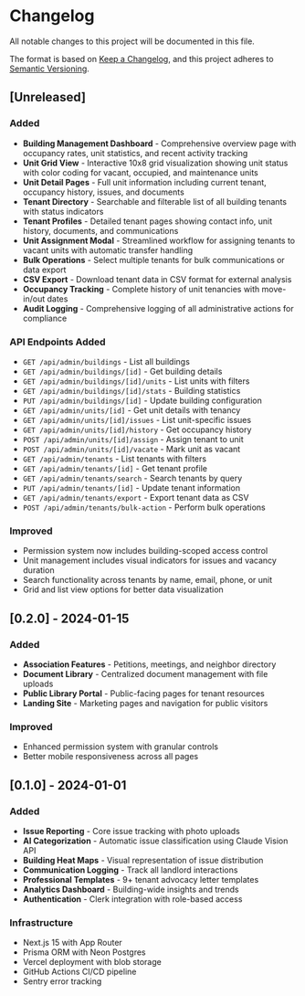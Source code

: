 # Changelog

All notable changes to this project will be documented in this file.

The format is based on [Keep a Changelog](https://keepachangelog.com/en/1.0.0/),
and this project adheres to [Semantic Versioning](https://semver.org/spec/v2.0.0.html).

## [Unreleased]

### Added
- **Building Management Dashboard** - Comprehensive overview page with occupancy rates, unit statistics, and recent activity tracking
- **Unit Grid View** - Interactive 10x8 grid visualization showing unit status with color coding for vacant, occupied, and maintenance units
- **Unit Detail Pages** - Full unit information including current tenant, occupancy history, issues, and documents
- **Tenant Directory** - Searchable and filterable list of all building tenants with status indicators
- **Tenant Profiles** - Detailed tenant pages showing contact info, unit history, documents, and communications
- **Unit Assignment Modal** - Streamlined workflow for assigning tenants to vacant units with automatic transfer handling
- **Bulk Operations** - Select multiple tenants for bulk communications or data export
- **CSV Export** - Download tenant data in CSV format for external analysis
- **Occupancy Tracking** - Complete history of unit tenancies with move-in/out dates
- **Audit Logging** - Comprehensive logging of all administrative actions for compliance

### API Endpoints Added
- `GET /api/admin/buildings` - List all buildings
- `GET /api/admin/buildings/[id]` - Get building details  
- `GET /api/admin/buildings/[id]/units` - List units with filters
- `GET /api/admin/buildings/[id]/stats` - Building statistics
- `PUT /api/admin/buildings/[id]` - Update building configuration
- `GET /api/admin/units/[id]` - Get unit details with tenancy
- `GET /api/admin/units/[id]/issues` - List unit-specific issues
- `GET /api/admin/units/[id]/history` - Get occupancy history
- `POST /api/admin/units/[id]/assign` - Assign tenant to unit
- `POST /api/admin/units/[id]/vacate` - Mark unit as vacant
- `GET /api/admin/tenants` - List tenants with filters
- `GET /api/admin/tenants/[id]` - Get tenant profile
- `GET /api/admin/tenants/search` - Search tenants by query
- `PUT /api/admin/tenants/[id]` - Update tenant information
- `GET /api/admin/tenants/export` - Export tenant data as CSV
- `POST /api/admin/tenants/bulk-action` - Perform bulk operations

### Improved
- Permission system now includes building-scoped access control
- Unit management includes visual indicators for issues and vacancy duration
- Search functionality across tenants by name, email, phone, or unit
- Grid and list view options for better data visualization

## [0.2.0] - 2024-01-15

### Added
- **Association Features** - Petitions, meetings, and neighbor directory
- **Document Library** - Centralized document management with file uploads
- **Public Library Portal** - Public-facing pages for tenant resources
- **Landing Site** - Marketing pages and navigation for public visitors

### Improved
- Enhanced permission system with granular controls
- Better mobile responsiveness across all pages

## [0.1.0] - 2024-01-01

### Added
- **Issue Reporting** - Core issue tracking with photo uploads
- **AI Categorization** - Automatic issue classification using Claude Vision API
- **Building Heat Maps** - Visual representation of issue distribution
- **Communication Logging** - Track all landlord interactions
- **Professional Templates** - 9+ tenant advocacy letter templates
- **Analytics Dashboard** - Building-wide insights and trends
- **Authentication** - Clerk integration with role-based access

### Infrastructure
- Next.js 15 with App Router
- Prisma ORM with Neon Postgres
- Vercel deployment with blob storage
- GitHub Actions CI/CD pipeline
- Sentry error tracking